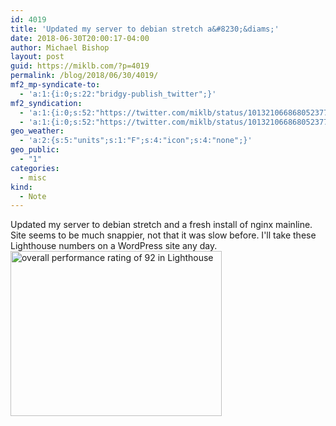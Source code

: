 ```yaml
---
id: 4019
title: 'Updated my server to debian stretch a&#8230;&diams;'
date: 2018-06-30T20:00:17-04:00
author: Michael Bishop
layout: post
guid: https://miklb.com/?p=4019
permalink: /blog/2018/06/30/4019/
mf2_mp-syndicate-to:
  - 'a:1:{i:0;s:22:"bridgy-publish_twitter";}'
mf2_syndication:
  - 'a:1:{i:0;s:52:"https://twitter.com/miklb/status/1013210668680523776";}'
  - 'a:1:{i:0;s:52:"https://twitter.com/miklb/status/1013210668680523776";}'
geo_weather:
  - 'a:2:{s:5:"units";s:1:"F";s:4:"icon";s:4:"none";}'
geo_public:
  - "1"
categories:
  - misc
kind:
  - Note
---
```

Updated my server to debian stretch and a fresh install of nginx mainline. Site seems to be much snappier, not that it was slow before. I'll take these Lighthouse numbers on a WordPress site any day.<img src="https://miklb.com/content/uploads/2018/06/wsi-imageoptim-lighthouse_miklb.jpg" alt="overall performance rating of 92 in Lighthouse" width="338" height="264" class="u-photo alignnone size-full wp-image-4020" />